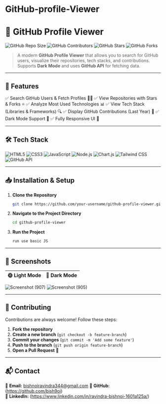# GitHub-profile-Viewer
# 🚀 GitHub Profile Viewer

![GitHub Repo Size](https://img.shields.io/github/repo-size/bish9oi/github-profile-viewer?style=for-the-badge)
![GitHub Contributors](https://img.shields.io/github/contributors/bish9oi/github-profile-viewer?style=for-the-badge)
![GitHub Stars](https://img.shields.io/github/stars/bish9oi/github-profile-viewer?style=for-the-badge)
![GitHub Forks](https://img.shields.io/github/forks/bish9oi/github-profile-viewer?style=for-the-badge)


> A modern **GitHub Profile Viewer** that allows you to search for GitHub users, visualize their repositories, tech stacks, and contributions. Supports **Dark Mode** and uses **GitHub API** for fetching data.

---

## 🎯 Features
✅ Search GitHub Users & Fetch Profiles 🧑‍💻
✅ View Repositories with Stars & Forks ⭐
✅ Analyze Most Used Technologies 📊
✅ View Tech Stack (Libraries & Frameworks) 🔍
✅ Display GitHub Contributions (Last Year) 📅
✅ Dark Mode Support 🌙
✅ Fully Responsive UI 📱

---

## 🛠 Tech Stack

![HTML5](https://img.shields.io/badge/HTML5-E34F26?style=for-the-badge&logo=html5&logoColor=white)
![CSS3](https://img.shields.io/badge/CSS3-1572B6?style=for-the-badge&logo=css3&logoColor=white)
![JavaScript](https://img.shields.io/badge/JavaScript-F7DF1E?style=for-the-badge&logo=javascript&logoColor=black)
![Node.js](https://img.shields.io/badge/Node.js-339933?style=for-the-badge&logo=nodedotjs&logoColor=white)
![Chart.js](https://img.shields.io/badge/Chart.js-F57846?style=for-the-badge&logo=chartdotjs&logoColor=white)
![Tailwind CSS](https://img.shields.io/badge/Tailwind_CSS-38B2AC?style=for-the-badge&logo=tailwind-css&logoColor=white)
![GitHub API](https://img.shields.io/badge/GitHub_API-181717?style=for-the-badge&logo=github&logoColor=white)

---

## 📥 Installation & Setup

1. **Clone the Repository**
   ```bash
   git clone https://github.com/your-username/github-profile-viewer.git
   ```
2. **Navigate to the Project Directory**
   ```bash
   cd github-profile-viewer
   ```
3. **Run the Project**
   ```bash
   run use basic JS
   ```

---

## 📸 Screenshots

| 🌞 Light Mode | 🌙 Dark Mode |
|--------------|--------------|
 ![Screenshot (907)](https://github.com/user-attachments/assets/eaffa0b9-f9d2-4203-af25-b17c06d34ef7)
 ![Screenshot (905)](https://github.com/user-attachments/assets/ea2a1239-dc69-49cd-a59c-c048d268df51)


---

## 🤝 Contributing

Contributions are always welcome! Follow these steps:

1. **Fork the repository**
2. **Create a new branch** (`git checkout -b feature-branch`)
3. **Commit your changes** (`git commit -m 'Add some feature'`)
4. **Push to the branch** (`git push origin feature-branch`)
5. **Open a Pull Request** 🚀

---



## 📬 Contact

📧 **Email:** bishnoiravindra344@gmail.com 
🔗 **GitHub:** (https://github.com/bish9oi)  
🔗 **LinkedIn:** (https://www.linkedin.com/in/ravindra-bishnoi-1601a125a/)

